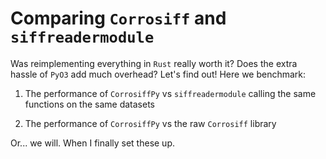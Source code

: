 # Comparing `Corrosiff` and `siffreadermodule`

Was reimplementing everything in `Rust` really worth it?
Does the extra hassle of `PyO3` add much overhead? Let's find out!
Here we benchmark:

1) The performance of `CorrosiffPy` vs `siffreadermodule` calling
the same functions on the same datasets

2) The performance of `CorrosiffPy` vs the raw `Corrosiff` library

Or... we will. When I finally set these up.